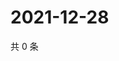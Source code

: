 # 2021-12-28

共 0 条

<!-- BEGIN WEIBO -->
<!-- 最后更新时间 Tue Dec 28 2021 08:15:46 GMT+0800 (China Standard Time) -->

<!-- END WEIBO -->
